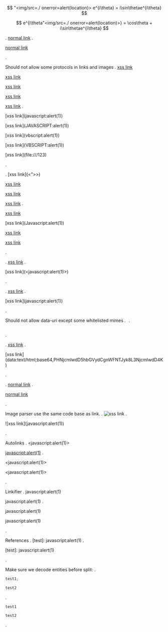 $$
"<img/src=./ onerror=alert(location)>
e^{i\theta} = i\sin\thetae^{i\theta}
$$

$$
e^{i\theta"<img/src=./ onerror=alert(location)>} = \cos\theta + i\sin\thetae^{i\theta}
$$

.
[normal link](javascript)
.

<p><a href="javascript">normal link</a></p>
.

Should not allow some protocols in links and images
.
[xss link](<javascript:alert(1)>)

[xss link](<JAVASCRIPT:alert(1)>)

[xss link](<vbscript:alert(1)>)

[xss link](<VBSCRIPT:alert(1)>)

[xss link](file:///123)
.

<p>[xss link](javascript:alert(1))</p>
<p>[xss link](JAVASCRIPT:alert(1))</p>
<p>[xss link](vbscript:alert(1))</p>
<p>[xss link](VBSCRIPT:alert(1))</p>
<p>[xss link](file:///123)</p>
.

.
[xss link](<"><script>alert("xss")</script>>)

[xss link](<Javascript:alert(1)>)

[xss link](<&#74;avascript:alert(1)>)

[xss link](<Javascript:alert(1)>)
.

<p><a href="%22%3E%3Cscript%3Ealert(%22xss%22)%3C/script%3E">xss link</a></p>
<p>[xss link](Javascript:alert(1))</p>
<p><a href="&amp;#74;avascript:alert(1)">xss link</a></p>
<p><a href="&amp;#74;avascript:alert(1)">xss link</a></p>
.

.
[xss link](<javascript:alert(1)>)
.

<p>[xss link](&lt;javascript:alert(1)&gt;)</p>
.

.
[xss link](<javascript:alert(1)>)
.

<p>[xss link](javascript:alert(1))</p>
.

Should not allow data-uri except some whitelisted mimes
.
![](data:image/gif;base64,R0lGODlhAQABAIAAAAAAAP///yH5BAEAAAAALAAAAAABAAEAAAIBRAA7)
.

<p><img src="data:image/gif;base64,R0lGODlhAQABAIAAAAAAAP///yH5BAEAAAAALAAAAAABAAEAAAIBRAA7" alt=""></p>
.

.
[xss link](data:text/html;base64,PHNjcmlwdD5hbGVydCgnWFNTJyk8L3NjcmlwdD4K)
.

<p>[xss link](data:text/html;base64,PHNjcmlwdD5hbGVydCgnWFNTJyk8L3NjcmlwdD4K)</p>
.

.
[normal link](/javascript:link)
.

<p><a href="/javascript:link">normal link</a></p>
.

Image parser use the same code base as link.
.
![xss link](<javascript:alert(1)>)
.

<p>![xss link](javascript:alert(1))</p>
.

Autolinks
.
<javascript&#x3A;alert(1)>

<javascript:alert(1)>
.

<p>&lt;javascript:alert(1)&gt;</p>
<p>&lt;javascript:alert(1)&gt;</p>
.

Linkifier
.
javascript&#x3A;alert(1)

javascript:alert(1)
.

<p>javascript:alert(1)</p>
<p>javascript:alert(1)</p>
.

References
.
[test]: javascript:alert(1)
.

<p>[test]: javascript:alert(1)</p>
.

Make sure we decode entities before split:
.

```js custom-class
test1;
```

```jscustom-class
test2
```

.

<pre><code class="js">test1
</code></pre>
<pre><code class="js">test2
</code></pre>

.
